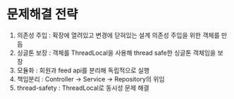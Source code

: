 # 문제해결 전략

1. 의존성 주입 : 확장에 열려있고 변경에 닫혀있는 설계 의존성 주입을 위한 객체를 만듬
2. 싱글톤 보장 : 객체를 ThreadLocal을 사용해 thread safe한 싱글톤 객체임을 보장
3. 모듈화 : 회원과 feed api를 분리해 독립적으로 실행
4. 책임분리 : Controller -> Service -> Repository의 위임
5. thread-safety : ThreadLocal로 동시성 문제 해결
